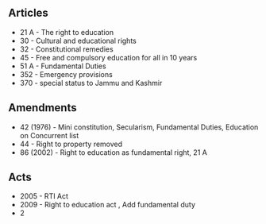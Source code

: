 ## Articles
- 21 A - The right to education 
- 30 - Cultural and educational rights
- 32 - Constitutional remedies
- 45 - Free and compulsory education for all in 10 years
- 51 A - Fundamental Duties
- 352 -  Emergency provisions
- 370 - special status to Jammu and Kashmir
## Amendments

- 42 (1976) - Mini constitution, Secularism, Fundamental Duties, Education on Concurrent list
- 44 - Right to property removed
- 86 (2002) - Right to education as fundamental right, 21 A 

## Acts
- 2005 - RTI Act
- 2009 - Right to education act , Add fundamental duty
- 2